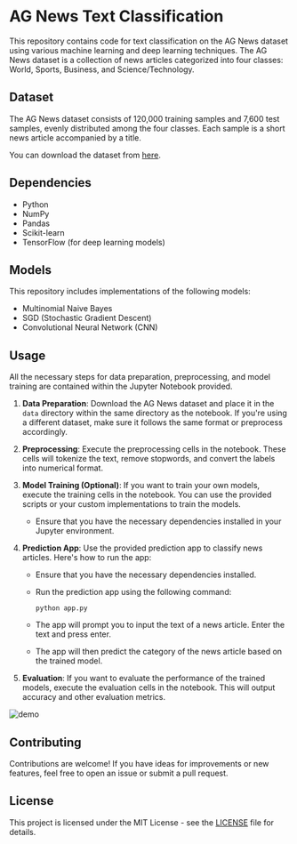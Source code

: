 # AG News Text Classification

This repository contains code for text classification on the AG News dataset using various machine learning and deep learning techniques. The AG News dataset is a collection of news articles categorized into four classes: World, Sports, Business, and Science/Technology.

## Dataset

The AG News dataset consists of 120,000 training samples and 7,600 test samples, evenly distributed among the four classes. Each sample is a short news article accompanied by a title.

You can download the dataset from [here](https://www.kaggle.com/datasets/amananandrai/ag-news-classification-dataset).

## Dependencies

- Python
- NumPy
- Pandas
- Scikit-learn
- TensorFlow (for deep learning models)

## Models

This repository includes implementations of the following models:

- Multinomial Naive Bayes
- SGD (Stochastic Gradient Descent)
- Convolutional Neural Network (CNN)

## Usage

All the necessary steps for data preparation, preprocessing, and model training are contained within the Jupyter Notebook provided.

1. **Data Preparation**: Download the AG News dataset and place it in the `data` directory within the same directory as the notebook. If you're using a different dataset, make sure it follows the same format or preprocess accordingly.

2. **Preprocessing**: Execute the preprocessing cells in the notebook. These cells will tokenize the text, remove stopwords, and convert the labels into numerical format.

3. **Model Training (Optional)**: If you want to train your own models, execute the training cells in the notebook. You can use the provided scripts or your custom implementations to train the models.

    - Ensure that you have the necessary dependencies installed in your Jupyter environment.
    
4. **Prediction App**: Use the provided prediction app to classify news articles. Here's how to run the app:

    - Ensure that you have the necessary dependencies installed.
    
    - Run the prediction app using the following command:
    
        ```
        python app.py
        ```
        
    - The app will prompt you to input the text of a news article. Enter the text and press enter.
    
    - The app will then predict the category of the news article based on the trained model.

5. **Evaluation**: If you want to evaluate the performance of the trained models, execute the evaluation cells in the notebook. This will output accuracy and other evaluation metrics.
   
![demo](demo1.png)

## Contributing

Contributions are welcome! If you have ideas for improvements or new features, feel free to open an issue or submit a pull request.

## License

This project is licensed under the MIT License - see the [LICENSE](https://choosealicense.com/licenses/mit/) file for details.

